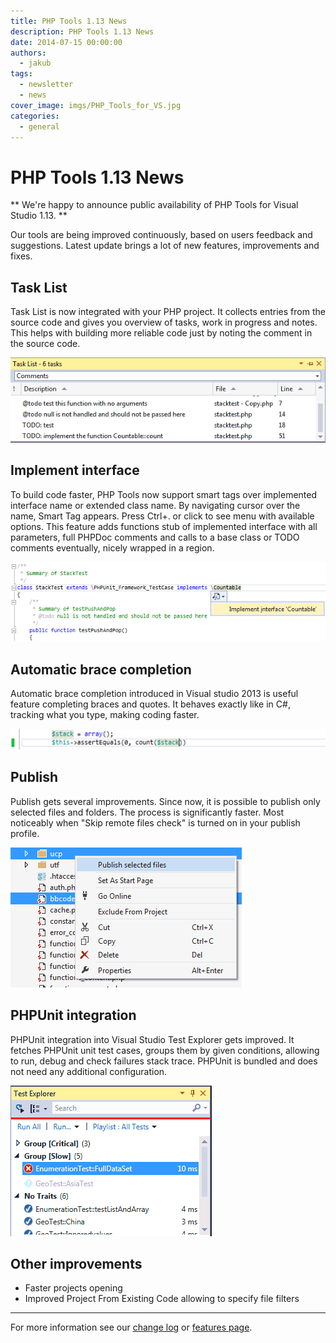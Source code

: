 ```yaml
---
title: PHP Tools 1.13 News
description: PHP Tools 1.13 News
date: 2014-07-15 00:00:00
authors:
  - jakub
tags:
  - newsletter
  - news
cover_image: imgs/PHP_Tools_for_VS.jpg
categories:
  - general
---
```


# PHP Tools 1.13 News

** We're happy to announce public availability of PHP Tools for Visual Studio 1.13. **

<!-- more -->

Our tools are being improved continuously, based on users feedback and suggestions. Latest update brings a lot of new features, improvements and fixes.

## Task List
Task List is now integrated with your PHP project. It collects entries from the source code and gives you overview of tasks, work in progress and notes. This helps with building more reliable code just by noting the comment in the source code.

![tasklist](imgs\tasklist.png)

## Implement interface
To build code faster, PHP Tools now support smart tags over implemented interface name or extended class name. By navigating cursor over the name, Smart Tag appears. Press Ctrl+. or click to see menu with available options. This feature adds functions stub of implemented interface with all parameters, full PHPDoc comments and calls to a base class or TODO comments eventually, nicely wrapped in a region.

![implement-interface](imgs\implement-interface.png)

## Automatic brace completion
Automatic brace completion introduced in Visual studio 2013 is useful feature completing braces and quotes. It behaves exactly like in C#, tracking what you type, making coding faster.

![brace-complete](imgs\brace-complete.png)

## Publish
Publish gets several improvements. Since now, it is possible to publish only selected files and folders. The process is significantly faster. Most noticeably when "Skip remote files check" is turned on in your publish profile.

![publish](imgs\publish.png)

## PHPUnit integration
PHPUnit integration into Visual Studio Test Explorer gets improved. It fetches PHPUnit unit test cases, groups them by given conditions, allowing to run, debug and check failures stack trace. PHPUnit is bundled and does not need any additional configuration.

![test-explorer](imgs\test-explorer.png)

## Other improvements
* Faster projects opening
* Improved Project From Existing Code allowing to specify file filters

--- 

For more information see our [change log](http://www.devsense.com/products/php-tools/download) or [features page](http://www.devsense.com/products/php-tools/features).
